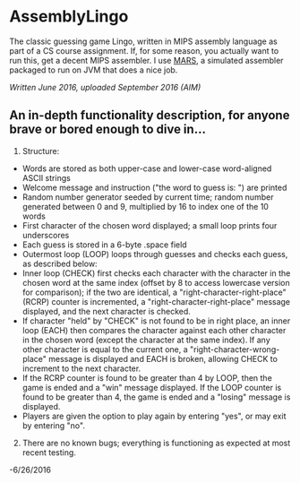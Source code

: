 # AssemblyLingo
The classic guessing game Lingo, written in MIPS assembly language as part of a CS course assignment.
If, for some reason, you actually want to run this, get a decent MIPS assembler. I use [MARS](http://courses.missouristate.edu/KenVollmar/mars/), a simulated assembler packaged to run on JVM that does a nice job.

*Written June 2016, uploaded September 2016 (AIM)*

## An in-depth functionality description, for anyone brave or bored enough to dive in...

1. Structure:

- Words are stored as both upper-case and lower-case word-aligned ASCII strings
- Welcome message and instruction ("the word to guess is: ") are printed
- Random number generator seeded by current time; random number generated between 0 and 9, multiplied by 16 to index one of the 10 words
- First character of the chosen word displayed; a small loop prints four underscores
- Each guess is stored in a 6-byte .space field
- Outermost loop (LOOP) loops through guesses and checks each guess, as described below:
- Inner loop (CHECK) first checks each character with the character in the chosen word at the same index (offset by 8 to access lowercase version for comparison); if the two are identical, a "right-character-right-place" (RCRP) counter is incremented, a "right-character-right-place" message displayed, and the next character is checked. 
- If character "held" by "CHECK" is not found to be in right place, an inner loop (EACH) then compares the character against each other character in the chosen word (except the character at the same index). If any other character is equal to the current one, a "right-character-wrong-place" message is displayed and EACH is broken, allowing CHECK to increment to the next character.
- If the RCRP counter is found to be greater than 4 by LOOP, then the game is ended and a "win" message displayed. If the LOOP counter is found to be greater than 4, the game is ended and a "losing" message is displayed.
- Players are given the option to play again by entering "yes", or may exit by entering "no".

2. There are no known bugs; everything is functioning as expected at most recent testing.

-6/26/2016
